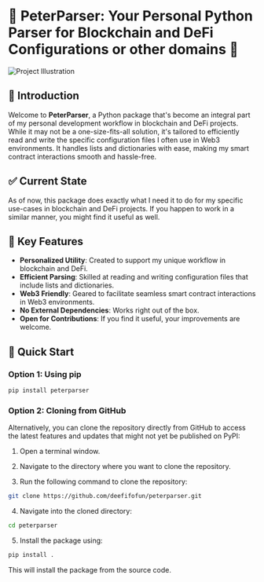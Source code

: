 # 🎉 PeterParser: Your Personal Python Parser for Blockchain and DeFi Configurations or other domains 🎉

![Project Illustration](./images/peterparser.png)

## 🚀 Introduction

Welcome to **PeterParser**, a Python package that's become an integral part of my personal development workflow in blockchain and DeFi projects. While it may not be a one-size-fits-all solution, it's tailored to efficiently read and write the specific configuration files I often use in Web3 environments. It handles lists and dictionaries with ease, making my smart contract interactions smooth and hassle-free.

## ✅ Current State

As of now, this package does exactly what I need it to do for my specific use-cases in blockchain and DeFi projects. If you happen to work in a similar manner, you might find it useful as well.


## 🌟 Key Features

- **Personalized Utility**: Created to support my unique workflow in blockchain and DeFi.
- **Efficient Parsing**: Skilled at reading and writing configuration files that include lists and dictionaries.
- **Web3 Friendly**: Geared to facilitate seamless smart contract interactions in Web3 environments.
- **No External Dependencies**: Works right out of the box.
- **Open for Contributions**: If you find it useful, your improvements are welcome.

## 🚀 Quick Start

### Option 1: Using pip

```bash
pip install peterparser
```

### Option 2: Cloning from GitHub

Alternatively, you can clone the repository directly from GitHub to access the latest features and updates that might not yet be published on PyPI:

1. Open a terminal window.

2. Navigate to the directory where you want to clone the repository.

3. Run the following command to clone the repository:

```bash
git clone https://github.com/deefifofun/peterparser.git
```

4. Navigate into the cloned directory:

```bash
cd peterparser
```

5. Install the package using:

```bash
pip install .
```

This will install the package from the source code.






